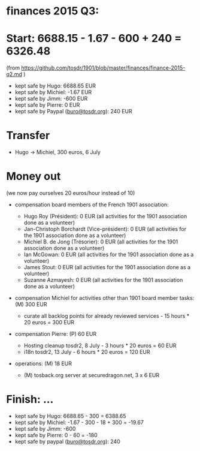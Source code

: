 # finances 2015 Q3:

# Start: 6688.15 - 1.67 - 600 + 240 = 6326.48
(from https://github.com/tosdr/1901/blob/master/finances/finance-2015-q2.md )

* kept safe by Hugo: 6688.65 EUR
* kept safe by Michiel: -1.67 EUR
* kept safe by Jimm: -600 EUR
* kept safe by Pierre: 0 EUR
* kept safe by Paypal (buro@tosdr.org): 240 EUR


# Transfer

* Hugo -> Michiel, 300 euros, 6 July


# Money out

(we now pay ourselves 20 euros/hour instead of 10)

* compensation board members of the French 1901 association:
   * Hugo Roy (Président):			0 EUR (all activities for the 1901 association done as a volunteer)
   * Jan-Christoph Borchardt (Vice-président):	0 EUR (all activities for the 1901 association done as a volunteer)
   * Michiel B. de Jong (Trésorier):		0 EUR (all activities for the 1901 association done as a volunteer)
   * Ian McGowan:				0 EUR (all activities for the 1901 association done as a volunteer)
   * James Stout:				0 EUR (all activities for the 1901 association done as a volunteer)
   * Suzanne Azmayesh:				0 EUR (all activities for the 1901 association done as a volunteer)


* compensation Michiel for activities other than 1901 board member tasks: (M) 300 EUR
    * curate all backlog points for already reviewed services - 15 hours * 20 euros = 300 EUR

* compensation Pierre: (P) 60 EUR
    * Hosting cleanup tosdr2, 8 July - 3 hours * 20 euros = 60 EUR
    * i18n tosdr2,           13 July - 6 hours * 20 euros = 120 EUR

* operations: (M) 18 EUR
    * (M) tosback.org server at securedragon.net, 3 x 6 EUR


# Finish: ...
 
* kept safe by Hugo: 6688.65 - 300 = 6388.65
* kept safe by Michiel: -1.67 - 300 - 18 + 300 = -19.67
* kept safe by Jimm: -600
* kept safe by Pierre: 0 - 60 = -180
* kept safe by paypal (buro@tosdr.org): 240
